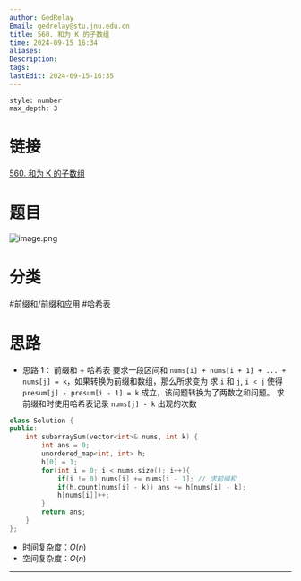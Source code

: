 ```yaml
---
author: GedRelay
Email: gedrelay@stu.jnu.edu.cn
title: 560. 和为 K 的子数组
time: 2024-09-15 16:34
aliases: 
Description: 
tags: 
lastEdit: 2024-09-15-16:35
---
```


```toc
style: number
max_depth: 3
```

# 链接
[560. 和为 K 的子数组](https://leetcode.cn/problems/subarray-sum-equals-k/) 

# 题目
![image.png](https://ged-pic-bed.oss-cn-guangzhou.aliyuncs.com/img/202409151634090.png)


# 分类
#前缀和/前缀和应用 #哈希表 

# 思路
- 思路 1：
前缀和 + 哈希表
要求一段区间和 `nums[i] + nums[i + 1] + ... + nums[j] = k`，如果转换为前缀和数组，那么所求变为
求 `i` 和 `j`, `i < j` 使得 `presum[j] - presum[i - 1] = k` 成立，该问题转换为了两数之和问题。
求前缀和时使用哈希表记录 `nums[j] - k` 出现的次数


```cpp
class Solution {
public:
    int subarraySum(vector<int>& nums, int k) {
        int ans = 0;
        unordered_map<int, int> h;
        h[0] = 1;
        for(int i = 0; i < nums.size(); i++){
            if(i != 0) nums[i] += nums[i - 1]; // 求前缀和
            if(h.count(nums[i] - k)) ans += h[nums[i] - k];
            h[nums[i]]++;
        }
        return ans;
    }
};
```


- 时间复杂度：${O\left( n \right)  }$ 
- 空间复杂度：${O\left( n \right)  }$ 


---

